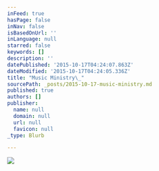 ```yaml
---
inFeed: true
hasPage: false
inNav: false
isBasedOnUrl: ''
inLanguage: null
starred: false
keywords: []
description: ''
datePublished: '2015-10-17T04:24:07.863Z'
dateModified: '2015-10-17T04:24:05.336Z'
title: "Music Ministry\_"
sourcePath: _posts/2015-10-17-music-ministry.md
published: true
authors: []
publisher:
  name: null
  domain: null
  url: null
  favicon: null
_type: Blurb

---
```

![](https://the-grid-user-content.s3-us-west-2.amazonaws.com/db3a6519-1788-47b0-af54-496f1dcccdd5.jpg)